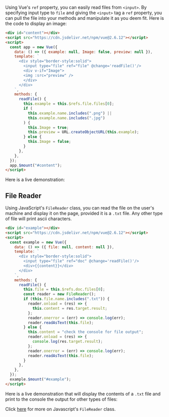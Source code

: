 Using Vue's `ref` property, you can easily read files
from `<input>`. By specifying input type to `file` and
giving the `<input>` tag a `ref` property, you can pull
the file into your methods and manipulate it as you deem
fit. Here is the code to display an image:

```html
<div id="content"></div>
<script src="https://cdn.jsdelivr.net/npm/vue@2.6.12"></script>
<script>
  const app = new Vue({
    data: () => ({ example: null, Image: false, preview: null }),
    template: `
      <div style="border-style:solid">
        <input type="file" ref="file" @change='readFile()'/>
        <div v-if="Image">
        <img :src="preview" />
        </div>
      </div>
    `,
    methods: {
      readFile() {
        this.example = this.$refs.file.files[0];
        if (
          this.example.name.includes(".png") ||
          this.example.name.includes(".jpg")
        ) {
          this.Image = true;
          this.preview = URL.createObjectURL(this.example);
        } else {
          this.Image = false;
        }
      },
    },
  });
  app.$mount("#content");
</script>
```

Here is a live demonstration:

<div id="content"></div>
<script src="https://cdn.jsdelivr.net/npm/vue@2.6.12"></script>
<script>
  const app = new Vue({
    data: () => ({ example: null, Image: false, preview: null }),
    template: `
      <div style="border-style:solid">
        <input type="file" ref="file" @change='readFile()'/>
        <div v-if="Image">
        <img :src="preview" />
        </div>
      </div>
    `,
    methods: {
      readFile() {
        this.example = this.$refs.file.files[0];
        if (this.example.name.includes(".png") || this.example.name.includes(".jpg")) {
          this.Image = true;
          this.preview = URL.createObjectURL(this.example);
        } else {
          this.Image = false;
        }
      },
    },
  });
  app.$mount("#content");
</script>

## File Reader

Using JavaScript's `FileReader` class, you can read the
file on the user's machine and display it on the page,
provided it is a `.txt` file. Any other type of file will
print ascii characters.

```html
<div id="example"></div>
<script src="https://cdn.jsdelivr.net/npm/vue@2.6.12"></script>
<script>
  const example = new Vue({
    data: () => ({ file: null, content: null }),
    template: `
      <div style="border-style:solid">
        <input type="file" ref="doc" @change='readFile()'/>
        <div>{{content}}</div>
      </div>
    `,
    methods: {
      readFile() {
        this.file = this.$refs.doc.files[0];
        const reader = new FileReader();
        if (this.file.name.includes(".txt")) {
          reader.onload = (res) => {
            this.content = res.target.result;
          };
          reader.onerror = (err) => console.log(err);
          reader.readAsText(this.file);
        } else {
          this.content = "check the console for file output";
          reader.onload = (res) => {
            console.log(res.target.result);
          };
          reader.onerror = (err) => console.log(err);
          reader.readAsText(this.file);
        }
      },
    },
  });
  example.$mount("#example");
</script>
```

Here is a live demonstration that will display the contents
of a `.txt` file and print to the console the output for other
types of files:

<div id="example"></div>
<script src="https://cdn.jsdelivr.net/npm/vue@2.6.12"></script>
<script>
  const example = new Vue({
    data: () => ({ file: null, content: null }),
    template: `
      <div style="border-style:solid">
        <input type="file" ref="doc" @change='readFile()'/>
        <div>{{content}}</div>
      </div>
    `,
    methods: {
      readFile() {
        this.file = this.$refs.doc.files[0];
        const reader = new FileReader();
        if(this.file.name.includes(".txt")) {
            reader.onload = res => {
                this.content = res.target.result;
            }
            reader.onerror = err => console.log(err);
            reader.readAsText(this.file);
        } 
        else {
            this.content = "check the console for file output";
            reader.onload = res => {
            console.log(res.target.result);
            }
            reader.onerror = err => console.log(err);
            reader.readAsText(this.file);
        }
      },
    },
  });
  example.$mount("#example");
</script>

Click [here](/tutorials/fundamentals/filereader) for more on Javascript's `FileReader` class.
